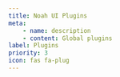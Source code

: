 ```yaml
---
title: Noah UI Plugins
meta: 
    - name: description
    - content: Global plugins
label: Plugins
priority: 3
icon: fas fa-plug
---
```



